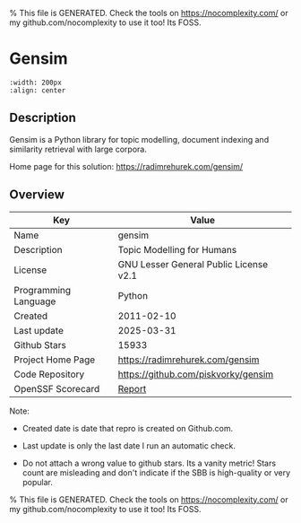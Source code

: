 
% This file is GENERATED. Check the tools on https://nocomplexity.com/ or my github.com/nocomplexity to use it too! Its FOSS. 

# Gensim


```{image} https://radimrehurek.com/gensim/_static/images/gensim.png 
:width: 200px 
:align: center 
```

## Description 

Gensim is a Python library for topic modelling, document indexing and similarity retrieval with large corpora. 

Home page for this solution: https://radimrehurek.com/gensim/ 

## Overview 

| Key | Value |
| --- | --- |
| Name | gensim |
| Description | Topic Modelling for Humans |
| License | GNU Lesser General Public License v2.1 |
| Programming Language | Python |
| Created | 2011-02-10 |
| Last update | 2025-03-31 |
| Github Stars | 15933 |
| Project Home Page | https://radimrehurek.com/gensim |
| Code Repository | https://github.com/piskvorky/gensim |
| OpenSSF Scorecard | [Report](https://securityscorecards.dev/viewer/?uri=github.com/piskvorky/gensim) |

Note:
 - Created date is date that repro is created on Github.com. 

- Last update is only the last date I run an automatic check. 

- Do not attach a wrong value to github stars. Its a vanity metric! Stars count are misleading and 
don't indicate if the SBB is high-quality or very popular.

% This file is GENERATED. Check the tools on https://nocomplexity.com/ or my github.com/nocomplexity to use it too! Its FOSS. 

